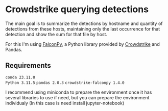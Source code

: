 # Crowdstrike querying detections

The main goal is to summarize the detections by hostname and quantity of detections from these hosts, maintaining only the last occurrence for that detection and show the sum for that file by host.

For this I'm using [FalconPy](https://github.com/CrowdStrike/falconpy), a Python library provided by [Crowdstrike](https://www.crowdstrike.com/) and Pandas.

## Requirements

`conda 23.11.0`<br/>
`Python 3.11.5`
`pandas 2.0.3`
`crowdstrike-falconpy 1.4.0`

I recommend using miniconda to prepare the environment once it has several libraries to use if need, but you can prepare the environment individualy (In this case is need install jupyter-notebook)






